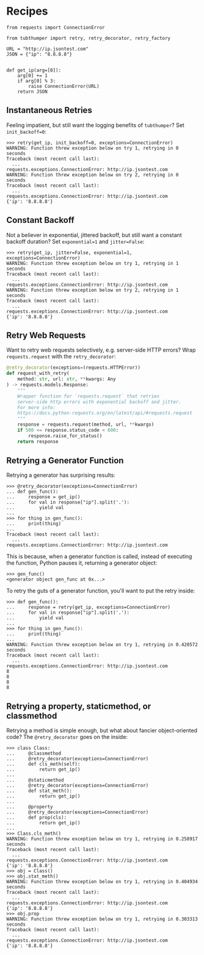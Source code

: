 # Recipes

```{testsetup}
from requests import ConnectionError

from tubthumper import retry, retry_decorator, retry_factory

URL = "http://ip.jsontest.com"
JSON = {"ip": "8.8.8.8"}


def get_ip(arg=[0]):
    arg[0] += 1
    if arg[0] % 3:
        raise ConnectionError(URL)
    return JSON

```

## Instantaneous Retries

Feeling impatient, but still want the logging benefits of `tubthumper`? Set `init_backoff=0`:

```{doctest}
>>> retry(get_ip, init_backoff=0, exceptions=ConnectionError)
WARNING: Function threw exception below on try 1, retrying in 0 seconds
Traceback (most recent call last):
  ...
requests.exceptions.ConnectionError: http://ip.jsontest.com
WARNING: Function threw exception below on try 2, retrying in 0 seconds
Traceback (most recent call last):
  ...
requests.exceptions.ConnectionError: http://ip.jsontest.com
{'ip': '8.8.8.8'}
```

## Constant Backoff

Not a believer in exponential, jittered backoff, but still want a constant backoff duration? Set `exponential=1` and `jitter=False`:

```{doctest}
>>> retry(get_ip, jitter=False, exponential=1, exceptions=ConnectionError)
WARNING: Function threw exception below on try 1, retrying in 1 seconds
Traceback (most recent call last):
  ...
requests.exceptions.ConnectionError: http://ip.jsontest.com
WARNING: Function threw exception below on try 2, retrying in 1 seconds
Traceback (most recent call last):
  ...
requests.exceptions.ConnectionError: http://ip.jsontest.com
{'ip': '8.8.8.8'}
```

## Retry Web Requests

Want to retry web requests selectively, e.g. server-side HTTP errors? Wrap `requests.request` with the `retry_decorator`:

```python
@retry_decorator(exceptions=(requests.HTTPError))
def request_with_retry(
    method: str, url: str, **kwargs: Any
) -> requests.models.Response:
    """
    Wrapper function for `requests.request` that retries
    server-side http errors with exponential backoff and jitter.
    For more info:
    https://docs.python-requests.org/en/latest/api/#requests.request
    """
    response = requests.request(method, url, **kwargs)
    if 500 <= response.status_code < 600:
        response.raise_for_status()
    return response
```

## Retrying a Generator Function

Retrying a generator has surprising results:

```{doctest}
>>> @retry_decorator(exceptions=ConnectionError)
... def gen_func():
...     response = get_ip()
...     for val in response["ip"].split('.'):
...         yield val
...
>>> for thing in gen_func():
...     print(thing)
...
Traceback (most recent call last):
  ...
requests.exceptions.ConnectionError: http://ip.jsontest.com
```

This is because, when a generator function is called, instead of executing the function, Python pauses it, returning a generator object:

```{doctest}
>>> gen_func()
<generator object gen_func at 0x...>
```

To retry the guts of a generator function, you'll want to put the retry inside:

```{doctest}
>>> def gen_func():
...     response = retry(get_ip, exceptions=ConnectionError)
...     for val in response["ip"].split('.'):
...         yield val
...
>>> for thing in gen_func():
...     print(thing)
...
WARNING: Function threw exception below on try 1, retrying in 0.420572 seconds
Traceback (most recent call last):
  ...
requests.exceptions.ConnectionError: http://ip.jsontest.com
8
8
8
8
```

## Retrying a property, staticmethod, or classmethod

Retrying a method is simple enough, but what about fancier object-oriented code? The `@retry_decorator` goes on the inside:

```{doctest}
>>> class Class:
...     @classmethod
...     @retry_decorator(exceptions=ConnectionError)
...     def cls_meth(self):
...         return get_ip()
...
...     @staticmethod
...     @retry_decorator(exceptions=ConnectionError)
...     def stat_meth():
...         return get_ip()
...
...     @property
...     @retry_decorator(exceptions=ConnectionError)
...     def prop(cls):
...         return get_ip()
...
>>> Class.cls_meth()
WARNING: Function threw exception below on try 1, retrying in 0.258917 seconds
Traceback (most recent call last):
  ...
requests.exceptions.ConnectionError: http://ip.jsontest.com
{'ip': '8.8.8.8'}
>>> obj = Class()
>>> obj.stat_meth()
WARNING: Function threw exception below on try 1, retrying in 0.404934 seconds
Traceback (most recent call last):
  ...
requests.exceptions.ConnectionError: http://ip.jsontest.com
{'ip': '8.8.8.8'}
>>> obj.prop
WARNING: Function threw exception below on try 1, retrying in 0.303313 seconds
Traceback (most recent call last):
  ...
requests.exceptions.ConnectionError: http://ip.jsontest.com
{'ip': '8.8.8.8'}
```
